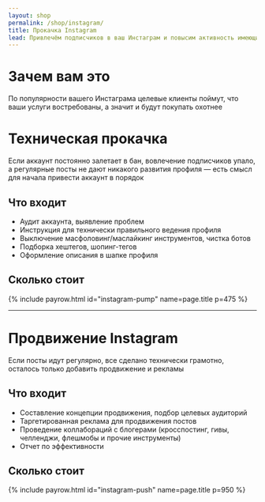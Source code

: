 ```yaml
---
layout: shop
permalink: /shop/instagram/
title: Прокачка Instagram
lead: Привлечём подписчиков в ваш Инстаграм и повысим активность имеющихся. Почистим аккаунт от накруток, ботов. Причешем оформление, сделав все технически грамотно.
---
```


# **Зачем вам это**

По популярности вашего Инстаграма целевые клиенты поймут, что ваши услуги востребованы, а значит и будут покупать охотнее

# Техническая прокачка

Если аккаунт постоянно залетает в бан, вовлечение подписчиков упало, а регулярные посты не дают никакого развития профиля — есть смысл для начала привести аккаунт в порядок

## Что входит

- Аудит аккаунта, выявление проблем
- Инструкция для технически правильного ведения профиля
- Выключение масфоловинг/маслайкинг инструментов, чистка ботов
- Подборка хештегов, шопинг-тегов
- Оформление описания в шапке профиля

## Сколько стоит

{% include payrow.html id="instagram-pump" name=page.title p=475 %}

---

# Продвижение Instagram

Если посты идут регулярно, все сделано технически грамотно, осталось только добавить продвижение и рекламы

## Что входит

- Составление концепции продвижения, подбор целевых аудиторий
- Таргетированная реклама для продвижения постов
- Проведение коллабораций с блогерами (кросспостинг, гивы, челленджи, флешмобы и прочие инструменты)
- Отчет по эффективности

## Сколько стоит

{% include payrow.html id="instagram-push" name=page.title p=950 %}
